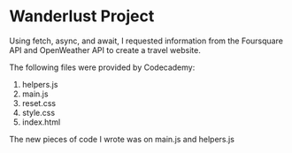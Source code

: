 # Wanderlust Project

Using fetch, async, and await, I requested information from the Foursquare API and OpenWeather API to create a travel website.

The following files were provided by Codecademy:
1. helpers.js
1. main.js
1. reset.css
1. style.css
1. index.html

The new pieces of code I wrote was on main.js and helpers.js
